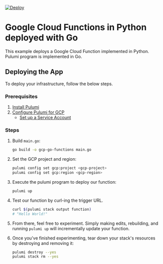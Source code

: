 [![Deploy](https://get.pulumi.com/new/button.svg)](https://app.pulumi.com/new)

# Google Cloud Functions in Python deployed with Go

This example deploys a Google Cloud Function implemented in Python. Pulumi program is implemented in Go.

## Deploying the App

To deploy your infrastructure, follow the below steps.

### Prerequisites

1. [Install Pulumi](https://www.pulumi.com/docs/get-started/install/)
1. [Configure Pulumi for GCP](https://www.pulumi.com/docs/intro/cloud-providers/gcp/setup/)
    - [Set up a Service Account](https://www.pulumi.com/docs/intro/cloud-providers/gcp/service-account/)

### Steps

1.  Build `main.go`:

    ```bash
    go build -o gcp-go-functions main.go
    ```

1. Set the GCP project and region:

    ```bash 
    pulumi config set gcp:project <gcp-project>
    pulumi config set gcp:region <gcp-region>
    ```

1. Execute the pulumi program to deploy our function:

    ```bash
    pulumi up
    ```

1. Test our function by curl-ing the trigger URL.

    ```bash
    curl $(pulumi stack output function)
    # "Hello World!"
    ```

1. From there, feel free to experiment. Simply making edits, rebuilding, and running `pulumi up` will incrementally update your function.

1. Once you've finished experimenting, tear down your stack's resources by destroying and removing it:

    ```bash
    pulumi destroy --yes
    pulumi stack rm --yes
    ```